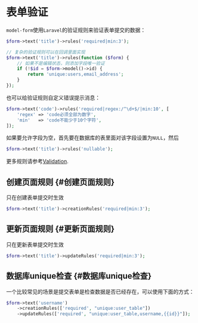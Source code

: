 # 表单验证

`model-form`使用`Laravel`的验证规则来验证表单提交的数据：

```php
$form->text('title')->rules('required|min:3');

// 复杂的验证规则可以在回调里面实现
$form->text('title')->rules(function ($form) {
    // 如果不是编辑状态，则添加字段唯一验证
    if (!$id = $form->model()->id) {
        return 'unique:users,email_address';
    }
});
```

也可以给验证规则自定义错误提示消息：

```php
$form->text('code')->rules('required|regex:/^\d+$/|min:10', [
    'regex' => 'code必须全部为数字',
    'min'   => 'code不能少于10个字符',
]);
```

如果要允许字段为空，首先要在数据库的表里面对该字段设置为`NULL`，然后

```php
$form->text('title')->rules('nullable');
```

更多规则请参考[Validation](https://laravel.com/docs/8.x/validation).

## 创建页面规则 {#创建页面规则}

只在创建表单提交时生效

```php
$form->text('title')->creationRules('required|min:3');
```

## 更新页面规则 {#更新页面规则}

只在更新表单提交时生效

```php
$form->text('title')->updateRules('required|min:3');
```

## 数据库unique检查 {#数据库unique检查}

一个比较常见的场景是提交表单是检查数据是否已经存在，可以使用下面的方式：

```php
$form->text('username')
    ->creationRules(['required', "unique:user_table"])
    ->updateRules(['required', "unique:user_table,username,{{id}}"]);
```